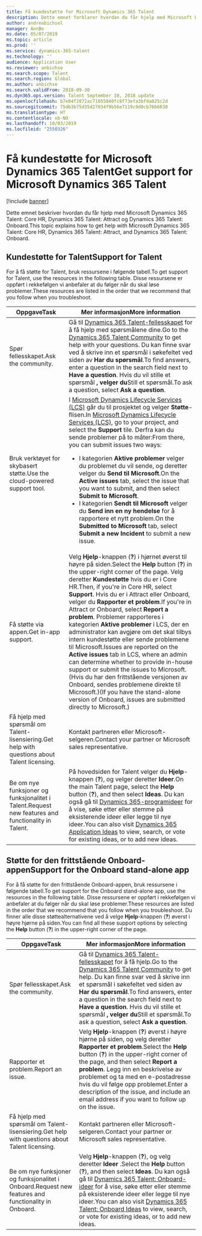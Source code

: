 ```yaml
---
title: Få kundestøtte for Microsoft Dynamics 365 Talent
description: Dette emnet forklarer hvordan du får hjelp med Microsoft Dynamics 365 Talent.
author: andreabichsel
manager: AnnBe
ms.date: 05/07/2019
ms.topic: article
ms.prod: ''
ms.service: dynamics-365-talent
ms.technology: ''
audience: Application User
ms.reviewer: anbichse
ms.search.scope: Talent
ms.search.region: Global
ms.author: anbichse
ms.search.validFrom: 2018-09-30
ms.dyn365.ops.version: Talent September 10, 2018 update
ms.openlocfilehash: b7e04f2872ac71055840fc8f73efa3bfda025c2d
ms.sourcegitcommit: 75db3b75d35d27034f9b56e7119c9d0cb7666830
ms.translationtype: HT
ms.contentlocale: nb-NO
ms.lasthandoff: 10/03/2019
ms.locfileid: "2550326"
---
```

# <a name="get-support-for-microsoft-dynamics-365-talent"></a><span data-ttu-id="b671b-103">Få kundestøtte for Microsoft Dynamics 365 Talent</span><span class="sxs-lookup"><span data-stu-id="b671b-103">Get support for Microsoft Dynamics 365 Talent</span></span>

[!include [banner](includes/banner.md)]

<span data-ttu-id="b671b-104">Dette emnet beskriver hvordan du får hjelp med Microsoft Dynamics 365 Talent: Core HR, Dynamics 365 Talent: Attract og Dynamics 365 Talent: Onboard.</span><span class="sxs-lookup"><span data-stu-id="b671b-104">This topic explains how to get help with Microsoft Dynamics 365 Talent: Core HR, Dynamics 365 Talent: Attract, and Dynamics 365 Talent: Onboard.</span></span>

## <a name="support-for-talent"></a><span data-ttu-id="b671b-105">Kundestøtte for Talent</span><span class="sxs-lookup"><span data-stu-id="b671b-105">Support for Talent</span></span>

<span data-ttu-id="b671b-106">For å få støtte for Talent, bruk ressursene i følgende tabell.</span><span class="sxs-lookup"><span data-stu-id="b671b-106">To get support for Talent, use the resources in the following table.</span></span> <span data-ttu-id="b671b-107">Disse ressursene er oppført i rekkefølgen vi anbefaler at du følger når du skal løse problemer.</span><span class="sxs-lookup"><span data-stu-id="b671b-107">These resources are listed in the order that we recommend that you follow when you troubleshoot.</span></span>

| <span data-ttu-id="b671b-108">Oppgave</span><span class="sxs-lookup"><span data-stu-id="b671b-108">Task</span></span> | <span data-ttu-id="b671b-109">Mer informasjon</span><span class="sxs-lookup"><span data-stu-id="b671b-109">More information</span></span> |
|------|------------------|
| <span data-ttu-id="b671b-110">Spør fellesskapet.</span><span class="sxs-lookup"><span data-stu-id="b671b-110">Ask the community.</span></span> | <span data-ttu-id="b671b-111">Gå til [Dynamics 365 Talent-fellesskapet](https://community.dynamics.com/365/talent) for å få hjelp med spørsmålene dine.</span><span class="sxs-lookup"><span data-stu-id="b671b-111">Go to the [Dynamics 365 Talent Community](https://community.dynamics.com/365/talent) to get help with your questions.</span></span> <span data-ttu-id="b671b-112">Du kan finne svar ved å skrive inn et spørsmål i søkefeltet ved siden av **Har du spørsmål**.</span><span class="sxs-lookup"><span data-stu-id="b671b-112">To find answers, enter a question in the search field next to **Have a question**.</span></span> <span data-ttu-id="b671b-113">Hvis du vil stille et spørsmål **, velger du**Still et spørsmål.</span><span class="sxs-lookup"><span data-stu-id="b671b-113">To ask a question, select **Ask a question**.</span></span> |
| <span data-ttu-id="b671b-114">Bruk verktøyet for skybasert støtte.</span><span class="sxs-lookup"><span data-stu-id="b671b-114">Use the cloud-powered support tool.</span></span> | <span data-ttu-id="b671b-115">I [Microsoft Dynamics Lifecycle Services (LCS)](https://lcs.dynamics.com/) går du til prosjektet og velger **Støtte**-flisen.</span><span class="sxs-lookup"><span data-stu-id="b671b-115">In [Microsoft Dynamics Lifecycle Services (LCS)](https://lcs.dynamics.com/), go to your project, and select the **Support** tile.</span></span> <span data-ttu-id="b671b-116">Derfra kan du sende problemer på to måter:</span><span class="sxs-lookup"><span data-stu-id="b671b-116">From there, you can submit issues two ways:</span></span><ul><li><span data-ttu-id="b671b-117">I kategorien **Aktive problemer** velger du problemet du vil sende, og deretter velger du **Send til Microsoft**.</span><span class="sxs-lookup"><span data-stu-id="b671b-117">On the **Active issues** tab, select the issue that you want to submit, and then select **Submit to Microsoft**.</span></span></li><li><span data-ttu-id="b671b-118">I kategorien **Sendt til Microsoft** velger du **Send inn en ny hendelse** for å rapportere et nytt problem.</span><span class="sxs-lookup"><span data-stu-id="b671b-118">On the **Submitted to Microsoft** tab, select **Submit a new Incident** to submit a new issue.</span></span></li></ul> |
| <span data-ttu-id="b671b-119">Få støtte via appen.</span><span class="sxs-lookup"><span data-stu-id="b671b-119">Get in-app support.</span></span> | <span data-ttu-id="b671b-120">Velg **Hjelp**-knappen (**?**) i hjørnet øverst til høyre på siden.</span><span class="sxs-lookup"><span data-stu-id="b671b-120">Select the **Help** button (**?**) in the upper-right corner of the page.</span></span> <span data-ttu-id="b671b-121">Velg deretter **Kundestøtte** hvis du er i Core HR.</span><span class="sxs-lookup"><span data-stu-id="b671b-121">Then, if you're in Core HR, select **Support**.</span></span> <span data-ttu-id="b671b-122">Hvis du er i Attract eller Onboard, velger du **Rapporter et problem**.</span><span class="sxs-lookup"><span data-stu-id="b671b-122">If you're in Attract or Onboard, select **Report a problem**.</span></span> <span data-ttu-id="b671b-123">Problemer rapporteres i kategorien **Aktive problemer** i LCS, der en administrator kan avgjøre om det skal tilbys intern kundestøtte eller sende problemene til Microsoft.</span><span class="sxs-lookup"><span data-stu-id="b671b-123">Issues are reported on the **Active issues** tab in LCS, where an admin can determine whether to provide in-house support or submit the issues to Microsoft.</span></span> <span data-ttu-id="b671b-124">(Hvis du har den frittstående versjonen av Onboard, sendes problemene direkte til Microsoft.)</span><span class="sxs-lookup"><span data-stu-id="b671b-124">(If you have the stand-alone version of Onboard, issues are submitted directly to Microsoft.)</span></span> |
| <span data-ttu-id="b671b-125">Få hjelp med spørsmål om Talent-lisensiering.</span><span class="sxs-lookup"><span data-stu-id="b671b-125">Get help with questions about Talent licensing.</span></span> | <span data-ttu-id="b671b-126">Kontakt partneren eller Microsoft-selgeren.</span><span class="sxs-lookup"><span data-stu-id="b671b-126">Contact your partner or Microsoft sales representative.</span></span> |
| <span data-ttu-id="b671b-127">Be om nye funksjoner og funksjonalitet i Talent.</span><span class="sxs-lookup"><span data-stu-id="b671b-127">Request new features and functionality in Talent.</span></span> | <span data-ttu-id="b671b-128">På hovedsiden for Talent velger du **Hjelp**-knappen (**?**), og velger deretter **Ideer**.</span><span class="sxs-lookup"><span data-stu-id="b671b-128">On the main Talent page, select the **Help** button (**?**), and then select **Ideas**.</span></span> <span data-ttu-id="b671b-129">Du kan også gå til [Dynamics 365-programideer](https://experience.dynamics.com/ideas/) for å vise, søke etter eller stemme på eksisterende ideer eller legge til nye ideer.</span><span class="sxs-lookup"><span data-stu-id="b671b-129">You can also visit [Dynamics 365 Application Ideas](https://experience.dynamics.com/ideas/) to view, search, or vote for existing ideas, or to add new ideas.</span></span> |

## <a name="support-for-the-onboard-stand-alone-app"></a><span data-ttu-id="b671b-130">Støtte for den frittstående Onboard-appen</span><span class="sxs-lookup"><span data-stu-id="b671b-130">Support for the Onboard stand-alone app</span></span>

<span data-ttu-id="b671b-131">For å få støtte for den frittstående Onboard-appen, bruk ressursene i følgende tabell.</span><span class="sxs-lookup"><span data-stu-id="b671b-131">To get support for the Onboard stand-alone app, use the resources in the following table.</span></span> <span data-ttu-id="b671b-132">Disse ressursene er oppført i rekkefølgen vi anbefaler at du følger når du skal løse problemer.</span><span class="sxs-lookup"><span data-stu-id="b671b-132">These resources are listed in the order that we recommend that you follow when you troubleshoot.</span></span> <span data-ttu-id="b671b-133">Du finner alle disse støttealternativene ved å velge **Hjelp**-knappen (**?**) øverst i høyre hjørne på siden.</span><span class="sxs-lookup"><span data-stu-id="b671b-133">You can find all these support options by selecting the **Help** button (**?**) in the upper-right corner of the page.</span></span>

| <span data-ttu-id="b671b-134">Oppgave</span><span class="sxs-lookup"><span data-stu-id="b671b-134">Task</span></span> | <span data-ttu-id="b671b-135">Mer informasjon</span><span class="sxs-lookup"><span data-stu-id="b671b-135">More information</span></span> |
|------|------------------|
| <span data-ttu-id="b671b-136">Spør fellesskapet.</span><span class="sxs-lookup"><span data-stu-id="b671b-136">Ask the community.</span></span> | <span data-ttu-id="b671b-137">Gå til [Dynamics 365 Talent-fellesskapet](https://community.dynamics.com/365/talent) for å få hjelp.</span><span class="sxs-lookup"><span data-stu-id="b671b-137">Go to the [Dynamics 365 Talent Community](https://community.dynamics.com/365/talent) to get help.</span></span> <span data-ttu-id="b671b-138">Du kan finne svar ved å skrive inn et spørsmål i søkefeltet ved siden av **Har du spørsmål**.</span><span class="sxs-lookup"><span data-stu-id="b671b-138">To find answers, enter a question in the search field next to **Have a question**.</span></span> <span data-ttu-id="b671b-139">Hvis du vil stille et spørsmål **, velger du**Still et spørsmål.</span><span class="sxs-lookup"><span data-stu-id="b671b-139">To ask a question, select **Ask a question**.</span></span> |
| <span data-ttu-id="b671b-140">Rapporter et problem.</span><span class="sxs-lookup"><span data-stu-id="b671b-140">Report an issue.</span></span> | <span data-ttu-id="b671b-141">Velg **Hjelp**-knappen (**?**) øverst i høyre hjørne på siden, og velg deretter **Rapporter et problem**.</span><span class="sxs-lookup"><span data-stu-id="b671b-141">Select the **Help** button (**?**) in the upper-right corner of the page, and then select **Report a problem**.</span></span> <span data-ttu-id="b671b-142">Legg inn en beskrivelse av problemet og ta med en e-postadresse hvis du vil følge opp problemet.</span><span class="sxs-lookup"><span data-stu-id="b671b-142">Enter a description of the issue, and include an email address if you want to follow up on the issue.</span></span> |
| <span data-ttu-id="b671b-143">Få hjelp med spørsmål om Talent-lisensiering.</span><span class="sxs-lookup"><span data-stu-id="b671b-143">Get help with questions about Talent licensing.</span></span> | <span data-ttu-id="b671b-144">Kontakt partneren eller Microsoft-selgeren.</span><span class="sxs-lookup"><span data-stu-id="b671b-144">Contact your partner or Microsoft sales representative.</span></span> |
| <span data-ttu-id="b671b-145">Be om nye funksjoner og funksjonalitet i Onboard.</span><span class="sxs-lookup"><span data-stu-id="b671b-145">Request new features and functionality in Onboard.</span></span> | <span data-ttu-id="b671b-146">Velg **Hjelp**-knappen (**?**), og velg deretter **Ideer** .</span><span class="sxs-lookup"><span data-stu-id="b671b-146">Select the **Help** button (**?**), and then select **Ideas**.</span></span> <span data-ttu-id="b671b-147">Du kan også gå til [Dynamics 365 Talent: Onboard-ideer](https://experience.dynamics.com/ideas/categories/?forum=569a7fb2-8327-e911-a95a-000d3a4f3883&forumName=Dynamics%20365%20for%20Talent%3A%20Onboard) for å vise, søke etter eller stemme på eksisterende ideer eller legge til nye ideer.</span><span class="sxs-lookup"><span data-stu-id="b671b-147">You can also visit [Dynamics 365 Talent: Onboard Ideas](https://experience.dynamics.com/ideas/categories/?forum=569a7fb2-8327-e911-a95a-000d3a4f3883&forumName=Dynamics%20365%20for%20Talent%3A%20Onboard) to view, search, or vote for existing ideas, or to add new ideas.</span></span> |
